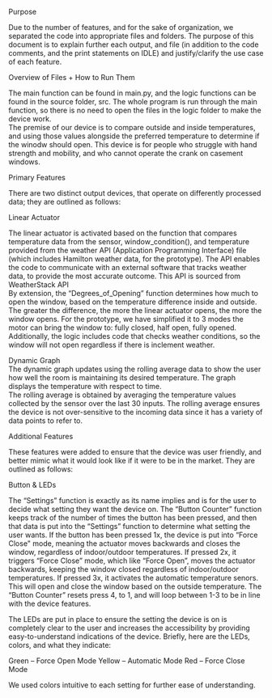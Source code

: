 Purpose 

Due to the number of features, and for the sake of organization, we separated the code into appropriate files and folders. 
The purpose of this document is to explain further each output, and file (in addition to the code comments, and the print statements on IDLE) and justify/clarify the use case of each feature.  

Overview of Files + How to Run Them  

The main function can be found in main.py, and the logic functions can be found in the source folder, src. 
The whole program is run through the main function, so there is no need to open the files in the logic folder to make the device work.  
The premise of our device is to compare outside and inside temperatures, and using those values alongside the preferred temperature to determine if the winodw should open. 
This device is for people who struggle with hand strength and mobility, and who cannot operate the crank on casement windows.  

Primary Features  

There are two distinct output devices, that operate on differently processed data; they are outlined as follows:  

Linear Actuator   

The linear actuator is activated based on the function that compares temperature data from the sensor, window_condition(), and temperature provided from the weather API (Application Programming Interface) file (which includes Hamilton weather data, for the prototype). 
The API enables the code to communicate with an external software that tracks weather data, to provide the most accurate outcome. This API is sourced from WeatherStack API  
By extension, the “Degrees_of_Opening” function determines how much to open the window, based on the temperature difference inside and outside. 
The greater the difference, the more the linear actuator opens, the more the window opens. 
For the prototype, we have simplified it to 3 modes the motor can bring the window to: fully closed, half open, fully opened.  
Additionally, the logic includes code that checks weather conditions, so the window will not open regardless if there is inclement weather.  

Dynamic Graph  
The dynamic graph updates using the rolling average data to show the user how well the room is maintaining its desired temperature. 
The graph displays the temperature with respect to time.  
The rolling average is obtained by averaging the temperature values collected by the sensor over the last 30 inputs. 
The rolling average ensures the device is not over-sensitive to the incoming data since it has a variety of data points to refer to.  

Additional Features 

These features were added to ensure that the device was user friendly, and better mimic what it would look like if it were to be in the market. They are outlined as follows:  

Button & LEDs  

The “Settings” function is exactly as its name implies and is for the user to decide what setting they want the device on. 
The “Button Counter” function keeps track of the number of times the button has been pressed, and then that data is put into the “Settings” function to determine what setting the user wants. 
If the button has been pressed 1x, the device is put into “Force Close" mode, meaning the actuator moves backwards and closes the window, regardless of indoor/outdoor temperatures. 
If pressed 2x, it triggers “Force Close” mode, which like “Force Open”, moves the actuator backwards, keeping the window closed regardless of indoor/outdoor temperatures.
If pressed 3x, it activates the automatic temperature senors. This will open and close the window based on the outside temperature. 
The “Button Counter” resets press 4, to 1, and will loop between 1-3 to be in line with the device features.  

The LEDs are put in place to ensure the setting the device is on is completely clear to the user and increases the accessibility by providing easy-to-understand indications of the device. Briefly, here are the LEDs, colors, and what they indicate:  

Green – Force Open Mode 
Yellow – Automatic Mode 
Red – Force Close Mode  

We used colors intuitive to each setting for further ease of understanding.  

 
